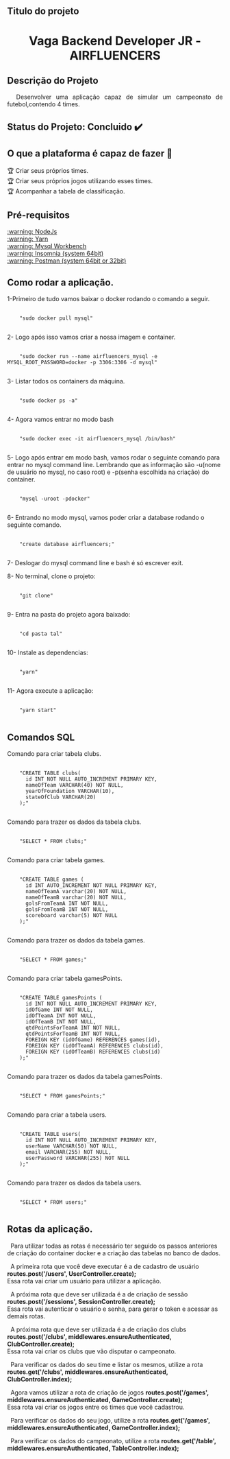 ## Titulo do projeto
<h1 align="center">Vaga Backend Developer JR - AIRFLUENCERS</h1>

## Descrição do Projeto
<p align="justify">
  &nbsp;&nbsp;Desenvolver uma aplicação capaz de simular um campeonato de futebol,contendo 4 times.
</p>

## Status do Projeto: Concluido :heavy_check_mark:

<!-- <img src="https://img.shields.io/static/v1?label=node&message=framework&color=blue&style=for-the-badge&logo=NODE"/> -->

## O que a plataforma é capaz de fazer :checkered_flag:

:trophy: Criar seus próprios times.<br>
:trophy: Criar seus próprios jogos utilizando esses times.<br>
:trophy: Acompanhar a tabela de classificação.<br>

## Pré-requisitos
<a href="https://nodejs.org/en/download/" rel="nofollow">
  :warning: NodeJs
</a>

<br>

<a href="https://classic.yarnpkg.com/en/docs/install/#debian-stable" rel="nofollow">
  :warning: Yarn
</a>

<br>

<a href="https://dev.mysql.com/doc/workbench/en/wb-installing.html" rel="nofollow">
  :warning: Mysql Workbench
</a>

<br>

<a href="https://insomnia.rest/download/" rel="nofollow">
  :warning: Insomnia (system 64bit)
</a>

<br>

<a href="https://www.postman.com/downloads/" rel="nofollow">
  :warning: Postman (system 64bit or 32bit)
</a>

<br>

## Como rodar a aplicação.

<p>
  1-Primeiro de tudo vamos baixar o docker rodando o comando a seguir.<br>
</p>

<pre>
  <code>
    "sudo docker pull mysql"
  </code>
</pre>

<p>
  2- Logo após isso vamos criar a nossa imagem e container.<br>
</p>

<pre>
  <code>
    "sudo docker run --name airfluencers_mysql -e MYSQL_ROOT_PASSWORD=docker -p 3306:3306 -d mysql"
  </code>
</pre>

<p>
  3- Listar todos os containers da máquina.<br>
</p>

<pre>
  <code>
    "sudo docker ps -a"
  </code>
</pre>

<p>
  4- Agora vamos entrar no modo bash<br>
</p>

<pre>
  <code>
    "sudo docker exec -it airfluencers_mysql /bin/bash"
  </code>
</pre>

<p>
  5- Logo após entrar em modo bash, vamos rodar o seguinte comando para entrar no mysql command line.
  Lembrando que as informação são -u(nome de usuário no mysql, no caso root) e -p(senha escolhida na criação)
  do container.<br>
</p>

<pre>
  <code>
    "mysql -uroot -pdocker"
  </code>
</pre>

<p>
  6- Entrando no modo mysql, vamos poder criar a database rodando o seguinte comando.<br>
</p>

<pre>
  <code>
    "create database airfluencers;"
  </code>
</pre>

<p>
  7- Deslogar do mysql command line e bash é só escrever exit.<br>
</p>

<p>
  8- No terminal, clone o projeto:
</p>

<pre>
  <code>
    "git clone"
  </code>
</pre>

<p>
  9- Entra na pasta do projeto agora baixado:
</p>

<pre>
  <code>
    "cd pasta tal"
  </code>
</pre>

<p>
  10- Instale as dependencias:
</p>

<pre>
  <code>
    "yarn"
  </code>
</pre>

<p>
  11- Agora execute a aplicação:
</p>

<pre>
  <code>
    "yarn start"
  </code>
</pre>

## Comandos SQL

<p>
  Comando para criar tabela clubs.
</p>

<pre>
  <code>
    "CREATE TABLE clubs(
      id INT NOT NULL AUTO_INCREMENT PRIMARY KEY,
      nameOfTeam VARCHAR(40) NOT NULL,
      yearOfFoundation VARCHAR(10),
      stateOfClub VARCHAR(20)
    );"
  </code>
</pre>

<p>
  Comando para trazer os dados da tabela clubs.
</p>

<pre>
  <code>
    "SELECT * FROM clubs;"
  </code>
</pre>

<p>
  Comando para criar tabela games.
</p>

<pre>
  <code>
    "CREATE TABLE games (
      id INT AUTO_INCREMENT NOT NULL PRIMARY KEY,
      nameOfTeamA varchar(20) NOT NULL,
      nameOfTeamB varchar(20) NOT NULL,
      golsFromTeamA INT NOT NULL,
      golsFromTeamB INT NOT NULL,
      scoreboard varchar(5) NOT NULL
    );"
  </code>
</pre>

<p>
  Comando para trazer os dados da tabela games.
</p>

<pre>
  <code>
    "SELECT * FROM games;"
  </code>
</pre>

<p>
  Comando para criar tabela gamesPoints.
</p>

<pre>
  <code>
    "CREATE TABLE gamesPoints (
      id INT NOT NULL AUTO_INCREMENT PRIMARY KEY,
      idOfGame INT NOT NULL,
      idOfTeamA INT NOT NULL,
      idOfTeamB INT NOT NULL,
      qtdPointsForTeamA INT NOT NULL,
      qtdPointsForTeamB INT NOT NULL,
      FOREIGN KEY (idOfGame) REFERENCES games(id),
      FOREIGN KEY (idOfTeamA) REFERENCES clubs(id),
      FOREIGN KEY (idOfTeamB) REFERENCES clubs(id)
    );"
  </code>
</pre>

<p>
  Comando para trazer os dados da tabela gamesPoints.
</p>

<pre>
  <code>
    "SELECT * FROM gamesPoints;"
  </code>
</pre>


<p>
  Comando para criar a tabela users.
</p>

<pre>
  <code>
    "CREATE TABLE users(
      id INT NOT NULL AUTO_INCREMENT PRIMARY KEY,
      userName VARCHAR(50) NOT NULL,
      email VARCHAR(255) NOT NULL,
      userPassword VARCHAR(255) NOT NULL
    );"
  </code>
</pre>

<p>
  Comando para trazer os dados da tabela users.
</p>

<pre>
  <code>
    "SELECT * FROM users;"
  </code>
</pre>

## Rotas da aplicação.

<p>
  &nbsp;&nbsp;Para utilizar todas as rotas é necessário ter seguido os passos anteriores de criação do container
  docker e a criação das tabelas no banco de dados.
</p>

<p>
  &nbsp;&nbsp;A primeira rota que você deve executar é a de cadastro de usuário
  <b>routes.post('/users', UserController.create);</b><br> 
  Essa rota vai criar um usuário para utilizar a aplicação.
</p>

<p>
  &nbsp;&nbsp;A próxima rota que deve ser utilizada é a de criação de sessão
  <b>routes.post('/sessions', SessionController.create);</b><br>
  Essa rota vai autenticar o usuário e senha, para gerar o token e acessar as demais rotas.
</p>

<p>
  &nbsp;&nbsp;A próxima rota que deve ser utilizada é a de criação dos clubs
  <b>routes.post('/clubs', middlewares.ensureAuthenticated, ClubController.create);</b><br>
  Essa rota vai criar os clubs que vão disputar o campeonato.
</p>

<p>
  &nbsp;&nbsp;Para verificar os dados do seu time e listar os mesmos, utilize a rota
  <b>routes.get('/clubs', middlewares.ensureAuthenticated, ClubController.index);</b><br>
</p>

<p>
  &nbsp;&nbsp;Agora vamos utilizar a rota de criação de jogos
  <b>routes.post('/games', middlewares.ensureAuthenticated, GameController.create);</b><br>
  Essa rota vai criar os jogos entre os times que você cadastrou.
</p>

<p>
  &nbsp;&nbsp;Para verificar os dados do seu jogo, utilize a rota
  <b>routes.get('/games', middlewares.ensureAuthenticated, GameController.index);</b><br>
</p>

<p>
  &nbsp;&nbsp;Para verificar os dados do campeonato, utilize a rota
  <b>routes.get('/table', middlewares.ensureAuthenticated, TableController.index);</b><br>
</p>